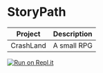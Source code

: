 # StoryPath
|Project|Description|
|-------|-----------|
|CrashLand|A small RPG|
[![Run on Repl.it](https://repl.it/badge/github/cocochief4/StoryPath)](https://repl.it/github/cocochief4/StoryPath)